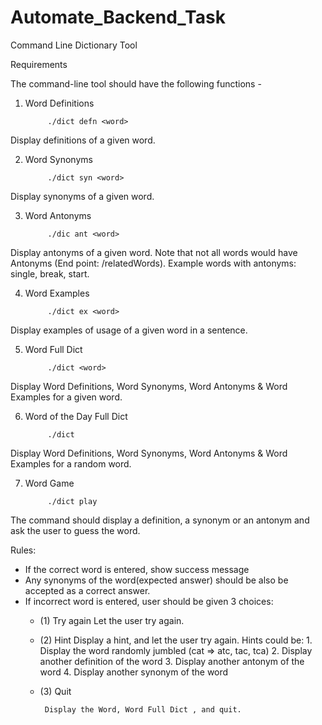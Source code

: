 # Automate_Backend_Task
Command Line Dictionary Tool



Requirements

The command-line tool should have the following functions - 

1. Word Definitions

            ./dict defn <word>

Display definitions of a given word.

2. Word Synonyms

            ./dict syn <word>

Display synonyms of a given word. 

3. Word Antonyms

            ./dic ant <word>

Display antonyms of a given word. Note that not all words would have Antonyms (End point: /relatedWords). Example words with antonyms: single, break, start.

4. Word Examples

            ./dict ex <word>

Display examples of usage of a given word in a sentence. 

5. Word Full Dict

            ./dict <word>

Display Word Definitions, Word Synonyms, Word Antonyms & Word Examples for a given word.

6. Word of the Day Full Dict

            ./dict

Display Word Definitions, Word Synonyms, Word Antonyms & Word Examples for a random word.

7. Word Game

            ./dict play

The command should display a definition, a synonym or an antonym and ask the user to guess the word. 

Rules:

- If the correct word is entered, show success message
- Any synonyms of the word(expected answer) should be also be accepted as a correct answer.
- If incorrect word is entered, user should be given 3 choices:
    - (1) Try again
        Let the user try again.
    - (2) Hint
        Display a hint, and let the user try again. Hints could be:
            1. Display the word randomly jumbled (cat => atc, tac, tca)
            2. Display another definition of the word
            3. Display another antonym of the word
            4. Display another synonym of the word
    - (3) Quit

           Display the Word, Word Full Dict , and quit.
